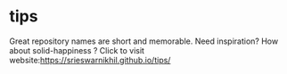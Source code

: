 # tips
Great repository names are short and memorable. Need inspiration? How about solid-happiness ?
Click to visit website:https://srieswarnikhil.github.io/tips/
